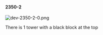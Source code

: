 #### 2350-2
![dev-2350-2-0.png](https://github.com/lil-lab/nlvr/raw/master/nlvr/dev/images/0/dev-2350-2-0.png "dev-2350-2-0.png")

There is 1 tower with a black block at the top